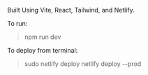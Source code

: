 Built Using Vite, React, Tailwind, and Netlify.

To run:
> npm run dev

To deploy from terminal:
> sudo netlify deploy
> netlify deploy --prod
